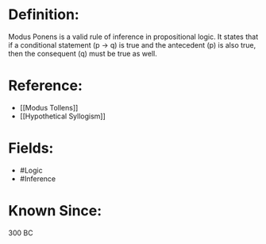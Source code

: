 

# Definition:
Modus Ponens is a valid rule of inference in propositional logic. It states that if a conditional statement (p → q) is true and the antecedent (p) is also true, then the consequent (q) must be true as well.

# Reference:
- [[Modus Tollens]]
- [[Hypothetical Syllogism]]

# Fields: 
- #Logic
- #Inference

# Known Since:
300 BC

